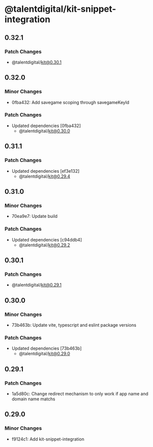 # @talentdigital/kit-snippet-integration

## 0.32.1

### Patch Changes

- @talentdigital/kit@0.30.1

## 0.32.0

### Minor Changes

- 0fba432: Add savegame scoping through savegameKeyId

### Patch Changes

- Updated dependencies [0fba432]
  - @talentdigital/kit@0.30.0

## 0.31.1

### Patch Changes

- Updated dependencies [ef3e132]
  - @talentdigital/kit@0.29.4

## 0.31.0

### Minor Changes

- 70ea9e7: Update build

### Patch Changes

- Updated dependencies [c94ddb4]
  - @talentdigital/kit@0.29.2

## 0.30.1

### Patch Changes

- @talentdigital/kit@0.29.1

## 0.30.0

### Minor Changes

- 73b463b: Update vite, typescript and eslint package versions

### Patch Changes

- Updated dependencies [73b463b]
  - @talentdigital/kit@0.29.0

## 0.29.1

### Patch Changes

- 1a5d80c: Change redirect mechanism to only work if app name and domain name matchs

## 0.29.0

### Minor Changes

- f9124c1: Add kit-snippet-integration
